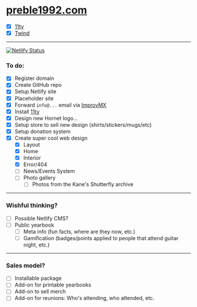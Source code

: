 # [preble1992.com](https://preble1992.com)

- [x] [11ty](https://11ty.dev)
- [x] [Twind](https://twind.style)

---

[![Netlify Status](https://api.netlify.com/api/v1/badges/239f7a33-842d-4ffb-876b-dea8a5135182/deploy-status)](https://app.netlify.com/sites/preble1992-com/deploys)

### To do:

- [x] Register domain
- [x] Create GitHub repo
- [x] Setup Netlify site
- [x] Placeholder site
- [x] Forward `info@...` email via [ImprovMX](https://improvmx.com/)
- [x] Install [11ty](https://11ty.dev)
- [x] Design new Hornet logo...
- [x] Setup store to sell new design (shirts/stickers/mugs/etc)
- [x] Setup donation system
- [x] Create super cool web design
  - [x] Layout
  - [x] Home
  - [x] Interior
  - [x] Error/404
  - [ ] News/Events System
  - [ ] Photo gallery
    - [ ] Photos from the Kane's Shutterfly archive

---

### Wishful thinking?

- [ ] Possible Netlify CMS?
- [ ] Public yearbook
  - [ ] Meta info (fun facts, where are they now, etc.)
  - [ ] Gamification (badges/points applied to people that attend guitar night, etc.)

---

### Sales model?

- [ ] Installable package
- [ ] Add-on for printable yearbooks
- [ ] Add-on to sell merch
- [ ] Add-on for reunions: Who's attending, who attended, etc.
